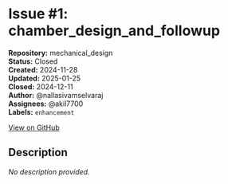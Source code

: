 # Issue #1: chamber_design_and_followup

**Repository:** mechanical_design  
**Status:** Closed  
**Created:** 2024-11-28  
**Updated:** 2025-01-25  
**Closed:** 2024-12-11  
**Author:** @nallasivamselvaraj  
**Assignees:** @akil7700  
**Labels:** `enhancement`  

[View on GitHub](https://github.com/Simtestlab/mechanical_design/issues/1)

## Description

*No description provided.*